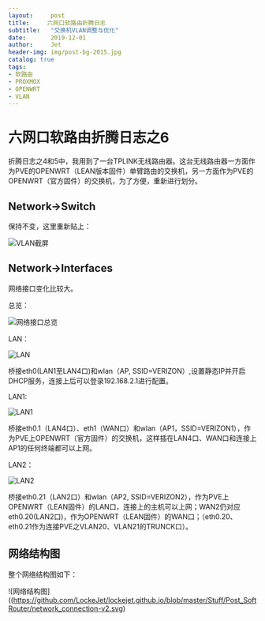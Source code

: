 ```yaml
---
layout:     post
title:     六网口软路由折腾日志
subtitle:   "交换机VLAN调整与优化"
date:       2019-12-01
author:     Jet
header-img: img/post-bg-2015.jpg
catalog: true
tags: 
- 软路由
- PROXMOX
- OPENWRT
- VLAN
---
```

# 六网口软路由折腾日志之6

折腾日志之4和5中，我用到了一台TPLINK无线路由器。这台无线路由器一方面作为PVE的OPENWRT（LEAN版本固件）单臂路由的交换机，另一方面作为PVE的OPENWRT（官方固件）的交换机，为了方便，重新进行划分。

## Network->Switch
保持不变，这里重新贴上：

![VLAN截屏](https://github.com/LockeJet/lockejet.github.io/blob/master/Stuff/Post_SoftRouter/Sec4/sw0-sw.png)

## Network->Interfaces
网络接口变化比较大。

总览：

![网络接口总览](https://github.com/LockeJet/lockejet.github.io/blob/master/Stuff/Post_SoftRouter/Sec6/int-sw.png)


LAN：

![LAN](https://github.com/LockeJet/lockejet.github.io/blob/master/Stuff/Post_SoftRouter/Sec6/lan-sw.png)

桥接eth0(LAN1至LAN4口)和wlan（AP, SSID=VERIZON）,设置静态IP并开启DHCP服务，连接上后可以登录192.168.2.1进行配置。

LAN1: 

![LAN1](https://github.com/LockeJet/lockejet.github.io/blob/master/Stuff/Post_SoftRouter/Sec6/lan1-sw.png)

桥接eth0.1（LAN4口）、eth1（WAN口）和wlan（AP1，SSID=VERIZON1），作为PVE上OPENWRT（官方固件）的交换机，这样插在LAN4口、WAN口和连接上AP1的任何终端都可以上网。

LAN2：

![LAN2](https://github.com/LockeJet/lockejet.github.io/blob/master/Stuff/Post_SoftRouter/Sec6/lan2-sw-new.png)

桥接eth0.21（LAN2口）和wlan（AP2, SSID=VERIZON2），作为PVE上OPENWRT（LEAN固件）的LAN口，连接上的主机可以上网；WAN2仍对应eth0.20(LAN2口)，作为OPENWRT（LEAN固件）的WAN口；（eth0.20、eth0.21作为连接PVE之VLAN20、VLAN21的TRUNCK口）。

## 网络结构图
整个网络结构图如下：

![网络结构图]((https://github.com/LockeJet/lockejet.github.io/blob/master/Stuff/Post_SoftRouter/network_connection-v2.svg)


